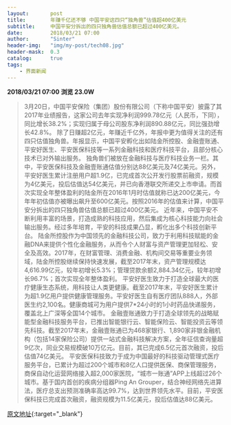 ```yaml
---
layout:       post
title:        年赚千亿还不够 中国平安这四只“独角兽”估值超400亿美元
subtitle:     中国平安分拆出的四只独角兽估值总额已超过400亿美元。
date:         2018/03/21 07:00
author:       "Sinter"
header-img:   "img/my-post/tech08.jpg"
header-mask:  0.3
catalog:      true
tags:
    - 界面新闻
---
```


**2018/03/21 07:00**  **浏览 23.0W**

> 3月20日，中国平安保险（集团）股份有限公司（下称中国平安）披露了其2017年业绩报告，这家公司去年实现净利润999.78亿元（人民币，下同），同比增长38.2%；实现归属于母公司股东净利润890.88亿元，同比强劲增长42.8%。
除了日赚超2亿元，年赚近千亿外，年报中更为值得关注的还有四只估值独角兽。年报显示，中国平安孵化出如陆金所控股、金融壹账通、平安好医生、平安医保科技等一系列金融科技和医疗科技平台，且部分核心技术已对外输出服务。
独角兽们被放在金融科技与医疗科技业务一栏。其中，平安医保科技及金融壹账通估值分别达88亿美元及74亿美元。另外，平安好医生累计注册用户超1.9亿，已完成首次公开发行股票前融资，规模为4亿美元，投后估值达54亿美元，并已向香港联交所递交上市申请。而首次实现全年整体盈利的陆金所在2016年1月时估值就称已达200亿美元，今年年初估值亦被曝出飙升至600亿美元。按照2016年的估值来计算，中国平安分拆出的四只独角兽估值总额已超过400亿美元。
近年来，中国平安不断利用丰富的场景，打造成熟的科技应用，然后集成为核心科技能力向社会输出服务。经过多年培育，平安的科技成果凸显，孵化出多个科技创新平台。
陆金所控股作为中国领先的金融科技公司，致力于利用科技赋能的金融DNA来提供个性化金融服务，从而令个人财富与资产管理更加轻松、安全及高效。2017年，在财富管理、消费金融、机构间交易等重要业务领域，陆金所控股继续保持快速发展，截至2017年末，资产管理规模达4,616.99亿元，较年初增长5.3%；管理贷款余额2,884.34亿元，较年初增长96.7%；首次实现全年整体盈利。
平安好医生致力于打造全球最大的医疗健康生态系统，用科技让人类更健康。截至2017年末，平安好医生累计为超1.9亿用户提供健康管理服务。平安好医生自有医疗团队888人，外部医生约2,100名。健康商城可为用户提供7*24小时的1小时药品快递服务，覆盖北上广深等全国14个城市。
金融壹账通致力于打造全球领先的战略赋能型金融科技服务平台，已推出智能银行云、智能保险云、智能投资云等领先科技。截至2017年末，金融壹账通已为468家银行、1,890家非银金融机构（包括14家保险公司）提供一站式金融科技解决方案，全年征信查询量超9亿次，同业交易规模破10万亿元。目前，其已完成6.5亿元首次融资，投后估值74亿美元。
平安医保科技致力于成为中国最好的科技驱动管理式医疗服务平台，已累计为超过200个城市和8亿人口提供医保、商保管理服务，商保自动化运营网络接入超2,000家医院，“城市一账通”APP上线超过26个城市。基于国内首创的疾病分组器Ping An Grouper，结合神经网络先进算法，医疗总支出预测准确率高达99.7%，达到世界领先水平。目前，平安医保科技已完成首次融资，融资规模为11.5亿美元，投后估值达88亿美元。


[原文地址](http://www.jiemian.com/article/2002825.html){:target="_blank"}



